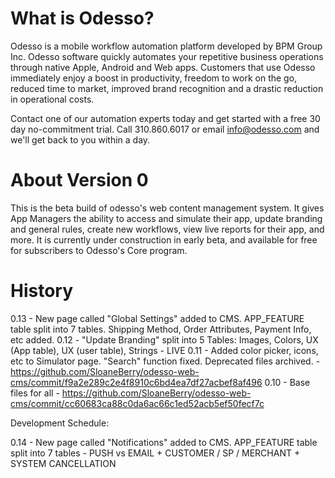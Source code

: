 # What is Odesso?

Odesso is a mobile workflow automation platform developed by BPM Group Inc. Odesso software quickly automates your repetitive business operations through native Apple, Android and Web apps. Customers that use Odesso immediately enjoy a boost in productivity, freedom to work on the go, reduced time to market, improved brand recognition and a drastic reduction in operational costs.

Contact one of our automation experts today and get started with a free 30 day no-commitment trial. Call 310.860.6017 or email info@odesso.com and we'll get back to you within a day.

# About Version 0

This is the beta build of odesso's web content management system. It gives App Managers the ability to access and simulate their app, update branding and general rules, create new workflows, view live reports for their app, and more. It is currently under construction in early beta, and available for free for subscribers to Odesso's Core program.

# History

0.13 - New page called "Global Settings" added to CMS. APP_FEATURE table split into 7 tables. Shipping Method, Order Attributes, Payment Info, etc added.
0.12 - "Update Branding" split into 5 Tables: Images, Colors, UX (App table), UX (user table), Strings - LIVE
0.11 - Added color picker, icons, etc to Simulator page. "Search" function fixed. Deprecated files archived. - https://github.com/SloaneBerry/odesso-web-cms/commit/f9a2e289c2e4f8910c6bd4ea7df27acbef8af496
0.10 - Base files for all - https://github.com/SloaneBerry/odesso-web-cms/commit/cc60683ca88c0da6ac66c1ed52acb5ef50fecf7c

Development Schedule:

0.14 - New page called "Notifications" added to CMS. APP_FEATURE table split into 7 tables - PUSH vs EMAIL + CUSTOMER / SP / MERCHANT + SYSTEM CANCELLATION